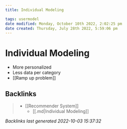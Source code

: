 ```yaml
---
title: Individual Modeling

tags: usermodel 
date modified: Monday, October 10th 2022, 2:02:25 pm
date created: Thursday, July 28th 2022, 5:59:06 pm
---
```


# Individual Modeling
- More personalized
- Less data per category
- [[Ramp up problem]]

## Backlinks
> - [[Recommender System]]
>   - [[.md|Individual Modeling]]

_Backlinks last generated 2022-10-03 15:37:32_
